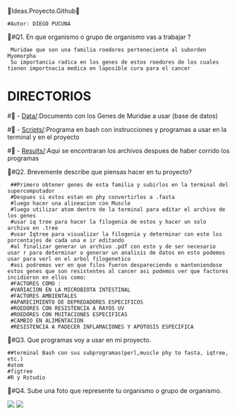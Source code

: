 🌟Ideas.Proyecto.Github🌟
	
	#Autor: DIEGO PUCUNA 
	
🚀#Q1. En que organismo o grupo de organismo vas a trabajar ?

     Muridae que son una familia roedores perteneciente al suborden Myomorpha
     Su importancia radica en los genes de estos roedores de los cuales tienen importnacia medica en laposible cura para el cancer
# DIRECTORIOS

#📁 - [Data/](./Data):Documento con los Genes de Muridae a usar (base de datos)

#📁 - [Scripts/](./Scripts):Programa en bash con instrucciones y programas a usar en la terminal y en el proyecto

#📁 - [Results/](./Results):Aqui se encontraran los archivos despues de haber corrido los programas 

      
🚀#Q2. Brevemente describe que piensas hacer en tu proyecto?

     ##Primero obtener genes de esta familia y subirlos en la terminal del supercomputador 
     #Despues si estos estan en phy convertirlos a .fasta
     #luego hacer una alineacion con Muscle
     #luego utilizar atom dentro de la terminal para editar el archivo de los genes
     #usar iq tree para hacer la filogenia de estos y hacer un solo archivo en .tree
     #usar Iqtree para visualizar la filogenia y determinar con este los porcentajes de cada una e ir editando
     #al finalizar generar un archivo .pdf con esto y de ser necesario usar r para determinar o generar un analisis de datos en esto podemos usar para verl en el arbol filogenetico 
     #asi podremos ver en que filos fueron despareciendo o manteniendose estos genes que son resistentes al cancer asi podemos ver que factores incidieron en ellos como:
     #FACTORES COMO :
     #VARIACION EN LA MICROBIOTA INTESTINAL
     #FACTORES AMBIENTALES
     #APARECIMIENTO DE DEPREDADORES ESPECIFICOS
     #ROEDORES CON RESISTENCIA A RAYOS UV
     #ROEDORES CON MUITACIONES ESPECIFICAS 
     #CAMBIO EN ALIMENTACION 
     #RESISTENCIA A PADECER INFLAMACIONES Y APOTOSIS ESPECIFICA
     
🚀#Q3. Que programas voy a usar en mi proyecto. 

	##terminal Bash con sus subprogramas(perl,muscle phy to fasta, iqtree, etc.)
	#atom
	#figtree
	#R y Rstudio
🚀#Q4. Sube una foto que represente tu organismo o grupo de organismo. 

![](https://inaturalist-open-data.s3.amazonaws.com/photos/331198558/large.jpg)
![](https://www.dicyt.com/data/67/50767.jpg)
